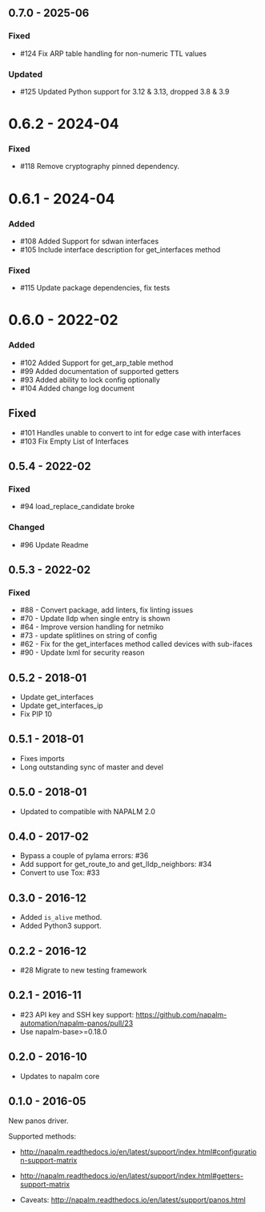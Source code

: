 ## 0.7.0 - 2025-06

### Fixed

- #124 Fix ARP table handling for non-numeric TTL values

### Updated

- #125 Updated Python support for 3.12 & 3.13, dropped 3.8 & 3.9

# 0.6.2 - 2024-04

### Fixed
- #118 Remove cryptography pinned dependency.


# 0.6.1 - 2024-04

### Added
- #108 Added Support for sdwan interfaces
- #105 Include interface description for get_interfaces method

### Fixed
- #115 Update package dependencies, fix tests


# 0.6.0 - 2022-02

### Added
- #102 Added Support for get_arp_table method
- #99 Added documentation of supported getters
- #93 Added ability to lock config optionally
- #104 Added change log document

## Fixed
- #101 Handles unable to convert to int for edge case with interfaces
- #103 Fix Empty List of Interfaces


## 0.5.4 - 2022-02

### Fixed
- #94 load_replace_candidate broke

### Changed
- #96 Update Readme


## 0.5.3 - 2022-02

### Fixed
- #88 - Convert package, add linters, fix linting issues 
- #70 - Update lldp when single entry is shown
- #64 - Improve version handling for netmiko 
- #73 - update splitlines on string of config 
- #62 - Fix for the get_interfaces method called devices with sub-ifaces
- #90 - Update lxml for security reason 


## 0.5.2 - 2018-01

- Update get_interfaces
- Update get_interfaces_ip
- Fix PIP 10 


## 0.5.1 - 2018-01

- Fixes imports
- Long outstanding sync of master and devel


## 0.5.0 - 2018-01

- Updated to compatible with NAPALM 2.0


## 0.4.0 - 2017-02

- Bypass a couple of pylama errors: #36 
- Add support for get_route_to and get_lldp_neighbors: #34 
- Convert to use Tox: #33 


## 0.3.0 - 2016-12

- Added `is_alive` method.
- Added Python3 support.


## 0.2.2 - 2016-12

- #28 Migrate to new testing framework


## 0.2.1 - 2016-11

- #23 API key and SSH key support: https://github.com/napalm-automation/napalm-panos/pull/23
- Use napalm-base>=0.18.0


## 0.2.0 - 2016-10

- Updates to napalm core


## 0.1.0 - 2016-05

New panos driver.

Supported methods:
- http://napalm.readthedocs.io/en/latest/support/index.html#configuration-support-matrix
- http://napalm.readthedocs.io/en/latest/support/index.html#getters-support-matrix

- Caveats: http://napalm.readthedocs.io/en/latest/support/panos.html

